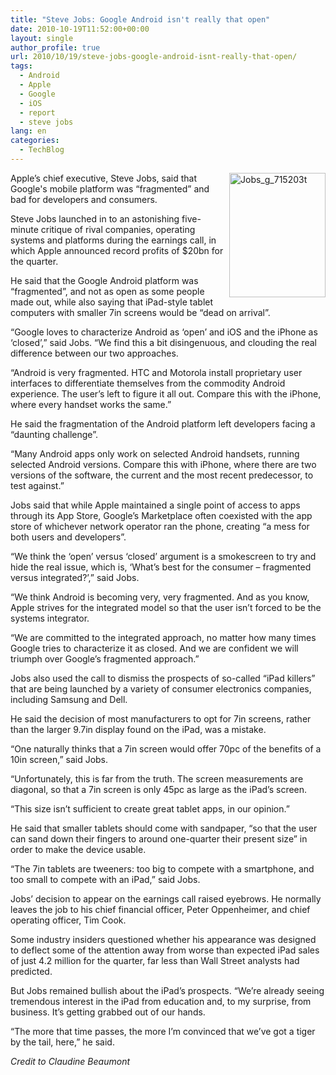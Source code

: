 ```yaml
---
title: "Steve Jobs: Google Android isn't really that open"
date: 2010-10-19T11:52:00+00:00
layout: single
author_profile: true
url: 2010/10/19/steve-jobs-google-android-isnt-really-that-open/
tags:
  - Android
  - Apple
  - Google
  - iOS
  - report
  - steve jobs
lang: en
categories: 
  - TechBlog
---
```

[<img title="Jobs_g_715203t" border="0" alt="Jobs_g_715203t" align="right" src="http://lh3.ggpht.com/_vaUVXcmC3OI/TL1_fVK0e2I/AAAAAAAACuw/I2Fl8moxCg0/Jobs_g_715203t_thumb%5B3%5D.jpg?imgmax=800" width="154" height="199" />](http://lh3.ggpht.com/_vaUVXcmC3OI/TL1_dyM2ApI/AAAAAAAACus/K9wZ_3AaZN4/s1600-h/Jobs_g_715203t%5B5%5D.jpg)Apple’s chief executive, Steve Jobs, said that Google's mobile platform was “fragmented” and bad for developers and consumers.

Steve Jobs launched in to an astonishing five-minute critique of rival companies, operating systems and platforms during the earnings call, in which Apple announced record profits of $20bn for the quarter.

He said that the Google Android platform was “fragmented”, and not as open as some people made out, while also saying that iPad-style tablet computers with smaller 7in screens would be “dead on arrival”.

“Google loves to characterize Android as ‘open’ and iOS and the iPhone as ‘closed’,” said Jobs. “We find this a bit disingenuous, and clouding the real difference between our two approaches.

“Android is very fragmented. HTC and Motorola install proprietary user interfaces to differentiate themselves from the commodity Android experience. The user’s left to figure it all out. Compare this with the iPhone, where every handset works the same.”

He said the fragmentation of the Android platform left developers facing a “daunting challenge”.

“Many Android apps only work on selected Android handsets, running selected Android versions. Compare this with iPhone, where there are two versions of the software, the current and the most recent predecessor, to test against.”

Jobs said that while Apple maintained a single point of access to apps through its App Store, Google’s Marketplace often coexisted with the app store of whichever network operator ran the phone, creating “a mess for both users and developers”.

“We think the ‘open’ versus ‘closed’ argument is a smokescreen to try and hide the real issue, which is, ‘What’s best for the consumer – fragmented versus integrated?’,” said Jobs.

“We think Android is becoming very, very fragmented. And as you know, Apple strives for the integrated model so that the user isn’t forced to be the systems integrator.

“We are committed to the integrated approach, no matter how many times Google tries to characterize it as closed. And we are confident we will triumph over Google’s fragmented approach.”

Jobs also used the call to dismiss the prospects of so-called “iPad killers” that are being launched by a variety of consumer electronics companies, including Samsung and Dell.

He said the decision of most manufacturers to opt for 7in screens, rather than the larger 9.7in display found on the iPad, was a mistake.

“One naturally thinks that a 7in screen would offer 70pc of the benefits of a 10in screen,” said Jobs.

“Unfortunately, this is far from the truth. The screen measurements are diagonal, so that a 7in screen is only 45pc as large as the iPad’s screen.

“This size isn’t sufficient to create great tablet apps, in our opinion.”

He said that smaller tablets should come with sandpaper, “so that the user can sand down their fingers to around one-quarter their present size” in order to make the device usable.

“The 7in tablets are tweeners: too big to compete with a smartphone, and too small to compete with an iPad,” said Jobs.

Jobs’ decision to appear on the earnings call raised eyebrows. He normally leaves the job to his chief financial officer, Peter Oppenheimer, and chief operating officer, Tim Cook.

Some industry insiders questioned whether his appearance was designed to deflect some of the attention away from worse than expected iPad sales of just 4.2 million for the quarter, far less than Wall Street analysts had predicted.

But Jobs remained bullish about the iPad’s prospects. “We’re already seeing tremendous interest in the iPad from education and, to my surprise, from business. It’s getting grabbed out of our hands.

“The more that time passes, the more I’m convinced that we’ve got a tiger by the tail, here,” he said.

_Credit to Claudine Beaumont_